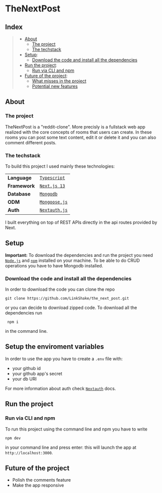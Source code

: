 # TheNextPost

## Index

[//]: <> (prettier ignore)

> - [About](https://github.com/LinkShake/the_next_post#about)
>   - [The project](https://github.com/LinkShake/the_next_post#the-project)
>   - [The techstack](https://github.com/LinkShake/the_next_post#the-techstack)
> - [Setup](https://github.com/LinkShake/the_next_post#setup):
>   - [Download the code and install all the dependencies](https://github.com/LinkShake/the_next_post#download-the-code-and-install-all-the-dependencies)
> - [Run the project](https://github.com/LinkShake/the_next_post#run-the-project):
>   - [Run via CLI and npm](https://github.com/LinkShake/the_next_post#run-via-cli-and-npm)
> - [Future of the project](https://github.com/LinkShake/the_next_post#future-of-the-project):
>   - [What misses in the project](https://github.com/LinkShake/the_next_post#what-misses-in-the-project)
>   - [Potential new features](https://github.com/LinkShake/the_next_post#potential-new-features)

## About

### The project

TheNextPost is a "reddit-clone". More precisly is a fullstack web app realized with the core concepts of rooms that users can create.
In these rooms you can post some text content, edit it or delete it and you can also comment different posts.

### The techstack

To build this project I used mainly these technologies:

|               |                                                 |
| ------------- | ----------------------------------------------- |
| **Language**  | [`Typescript`](https://www.typescriptlang.org/) |
| **Framework** | [`Next.js 13`](https://beta.nextjs.org/)        |
| **Database**  | [`Mongodb`](https://www.mongodb.com/)           |
| **ODM**       | [`Mongoose.js`](https://mongoosejs.com/)        |
| **Auth**      | [`Nextauth.js`](https://next-auth.js.org/)      |

I built everything on top of REST APIs directly in the api routes provided by Next.

## Setup

**Important:** To download the dependencies and run the project you need [`Node.js`](https://nodejs.org/it/) and [`npm`](https://www.npmjs.com/) installed on your machine. To be able to do CRUD operations you have to have Mongodb installed.

### Download the code and install all the dependencies

In order to download the code you can clone the repo

```
git clone https://github.com/LinkShake/the_next_post.git
```

or you can decide to download zipped code.
To download all the dependencies run

```
 npm i
```

in the command line.

## Setup the enviroment variables

In order to use the app you have to create a `.env` file with:

- your github id
- your github app's secret
- your db URI

For more information about auth check [`Nextauth`](https://next-auth.js.org/getting-started/example) docs.

## Run the project

### Run via CLI and npm

To run this project using the command line and npm you have to write

```
npm dev
```

in your command line and press enter: this will launch the app at `http://localhost:3000`.

## Future of the project

- Polish the comments feature
- Make the app responsive
